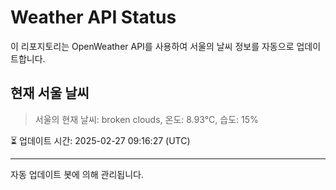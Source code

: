 
# Weather API Status

이 리포지토리는 OpenWeather API를 사용하여 서울의 날씨 정보를 자동으로 업데이트합니다.

## 현재 서울 날씨
> 서울의 현재 날씨: broken clouds, 온도: 8.93°C, 습도: 15%

⏳ 업데이트 시간: 2025-02-27 09:16:27 (UTC)

---
자동 업데이트 봇에 의해 관리됩니다.

